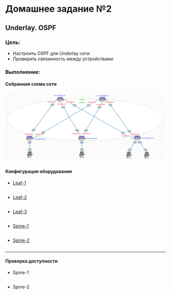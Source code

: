 
# Домашнее задание №2
## Underlay. OSPF
### Цель:
- Настроить OSPF для Underlay сети
- Проверить связанность между устройствами
### Выполнение:
#### Собранная схема сети
![](images/sh.png)

#### Конфигурация оборудования

- [Leaf-1](config/Leaf-1.conf)

```

```

- [Leaf-2](config/Leaf-2.conf)

```

```

- [Leaf-3](config/Leaf-3.conf)

```

```

- [Spine-1](config/Spine-1.conf)

```

```

- [Spine-2](config/Spine-2.conf)

```

```
---
#### Проверка доступности

- Spine-1

```

```

- Spine-2

```

```

